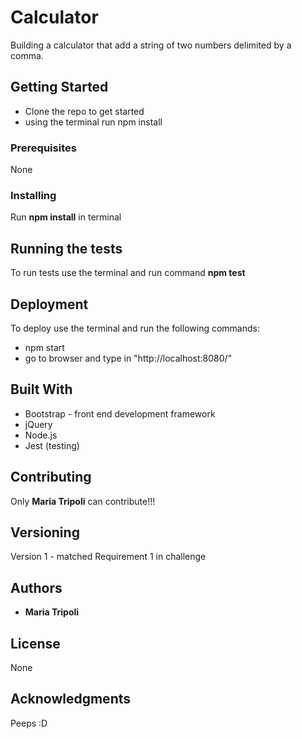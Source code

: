 # Calculator
Building a calculator that add a string of two numbers delimited by a comma.

## Getting Started
+ Clone the repo to get started
+ using the terminal run npm install

### Prerequisites
None

### Installing
Run **npm install** in terminal

## Running the tests
To run tests use the terminal and run command **npm test**

## Deployment
To deploy use the terminal and run the following commands:
+ npm start
+ go to browser and type in "http://localhost:8080/"

## Built With
+ Bootstrap - front end development framework
+ jQuery
+ Node.js 
+ Jest (testing)

## Contributing
Only **Maria Tripoli** can contribute!!!

## Versioning
Version 1 -  matched Requirement 1 in challenge

## Authors
+ **Maria Tripoli**

## License
None

## Acknowledgments
Peeps
:D